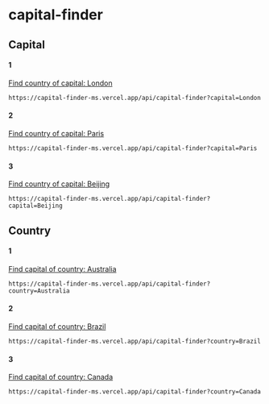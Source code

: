 # capital-finder

## Capital
#### 1
[Find country of capital: London](https://capital-finder-ms.vercel.app/api/capital-finder?capital=London) 
```
https://capital-finder-ms.vercel.app/api/capital-finder?capital=London
```
#### 2
[Find country of capital: Paris](https://capital-finder-ms.vercel.app/api/capital-finder?capital=Paris)
```
https://capital-finder-ms.vercel.app/api/capital-finder?capital=Paris
```
#### 3
[Find country of capital: Beijing](https://capital-finder-ms.vercel.app/api/capital-finder?capital=Beijing)
```
https://capital-finder-ms.vercel.app/api/capital-finder?capital=Beijing
```
## Country
#### 1
[Find capital of country: Australia](https://capital-finder-ms.vercel.app/api/capital-finder?country=Australia)
```
https://capital-finder-ms.vercel.app/api/capital-finder?country=Australia
```
#### 2
[Find capital of country: Brazil](https://capital-finder-ms.vercel.app/api/capital-finder?country=Brazil)
```
https://capital-finder-ms.vercel.app/api/capital-finder?country=Brazil
```
#### 3
[Find capital of country: Canada](https://capital-finder-ms.vercel.app/api/capital-finder?country=Canada)
```
https://capital-finder-ms.vercel.app/api/capital-finder?country=Canada
```

